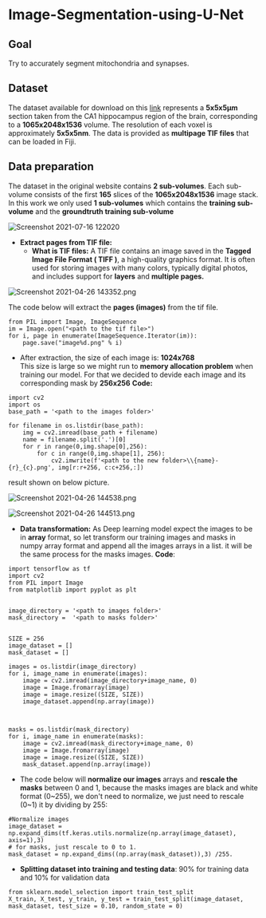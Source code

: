 # Image-Segmentation-using-U-Net

## Goal
Try to accurately segment mitochondria and synapses.

## Dataset
The dataset available for download on this [link](https://www.epfl.ch/labs/cvlab/data/data-em/) represents a **5x5x5µm** section taken from the CA1 hippocampus region of the brain, corresponding to a **1065x2048x1536** volume. The resolution of each voxel is approximately **5x5x5nm**. The data is provided as **multipage TIF files** that can be loaded in Fiji.

## Data preparation
The dataset in the original website contains **2 sub-volumes**. Each sub-volume consists of the first **165** slices of the **1065x2048x1536** image stack.
In this work we only used **1 sub-volumes** which contains the **training sub-volume** and the **groundtruth training sub-volume**

![Screenshot 2021-07-16 122020](https://user-images.githubusercontent.com/44145876/125890905-f36c133c-87e0-4d48-bbc2-b14a7f957015.png)


- **Extract pages from TIF file:**
    - **What is TIF files:**
A TIF file contains an image saved in the **Tagged Image File Format ( TIFF )**, a high-quality graphics format. It is often used for storing images with many colors, typically digital photos, and includes support for **layers** and **multiple pages.**


![Screenshot 2021-04-26 143352.png](/.attachments/Screenshot%202021-04-26%20143352-dd85afde-0011-4870-9012-499f68a46abe.png)

   The code below will extract the **pages (images)** from the tif file.

```
from PIL import Image, ImageSequence
im = Image.open("<path to the tif file>")
for i, page in enumerate(ImageSequence.Iterator(im)):
    page.save("image%d.png" % i)

```

- After extraction, the size of each image is: **1024x768**   
This size is large so we might run to **memory allocation problem** when training our model.
For that we decided to devide each image and its corresponding mask by **256x256**
**Code:**


```
import cv2
import os
base_path = '<path to the images folder>'

for filename in os.listdir(base_path):
    img = cv2.imread(base_path + filename)
    name = filename.split('.')[0]
    for r in range(0,img.shape[0],256):
        for c in range(0,img.shape[1], 256):
            cv2.imwrite(f'<path to the new folder>\\{name}-{r}_{c}.png', img[r:r+256, c:c+256,:])
```

result shown on below picture.

![Screenshot 2021-04-26 144538.png](/.attachments/Screenshot%202021-04-26%20144538-879a7a47-c4da-4d6a-977b-a4a27cc72263.png)

![Screenshot 2021-04-26 144513.png](/.attachments/Screenshot%202021-04-26%20144513-29729fee-6d82-4e25-a11d-067cfd6ee669.png)



 - **Data transformation:**
As Deep learning model expect the images to be in **array** format, so let transform our training images and masks in numpy array format and append all the images arrays in a list. it will be the same process for the masks images.
**Code**:


```
import tensorflow as tf
import cv2
from PIL import Image
from matplotlib import pyplot as plt


image_directory = '<path to images folder>'
mask_directory =  '<path to masks folder>'


SIZE = 256
image_dataset = [] 
mask_dataset = [] 

images = os.listdir(image_directory)
for i, image_name in enumerate(images):
    image = cv2.imread(image_directory+image_name, 0)
    image = Image.fromarray(image)
    image = image.resize((SIZE, SIZE))
    image_dataset.append(np.array(image))



masks = os.listdir(mask_directory)
for i, image_name in enumerate(masks):
    image = cv2.imread(mask_directory+image_name, 0)
    image = Image.fromarray(image)
    image = image.resize((SIZE, SIZE))
    mask_dataset.append(np.array(image))
```

- The code below will **normalize our images** arrays and **rescale the masks** between 0 and 1, because the masks images are black and white format (0~255), we don't need to normalize, we just need to rescale (0~1) it by dividing by 255:

```
#Normalize images
image_dataset = np.expand_dims(tf.keras.utils.normalize(np.array(image_dataset), axis=1),3)
# for masks, just rescale to 0 to 1.
mask_dataset = np.expand_dims((np.array(mask_dataset)),3) /255.
```

 - **Splitting dataset into training and testing data**:
90% for training data and 10% for validation data

```
from sklearn.model_selection import train_test_split
X_train, X_test, y_train, y_test = train_test_split(image_dataset, mask_dataset, test_size = 0.10, random_state = 0)
```









